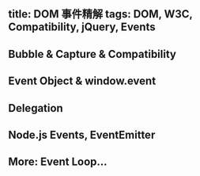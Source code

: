 title: DOM 事件精解
tags: DOM, W3C, Compatibility, jQuery, Events
---

## Bubble & Capture & Compatibility

## Event Object & window.event

## Delegation

## Node.js Events, EventEmitter

## More: Event Loop...


